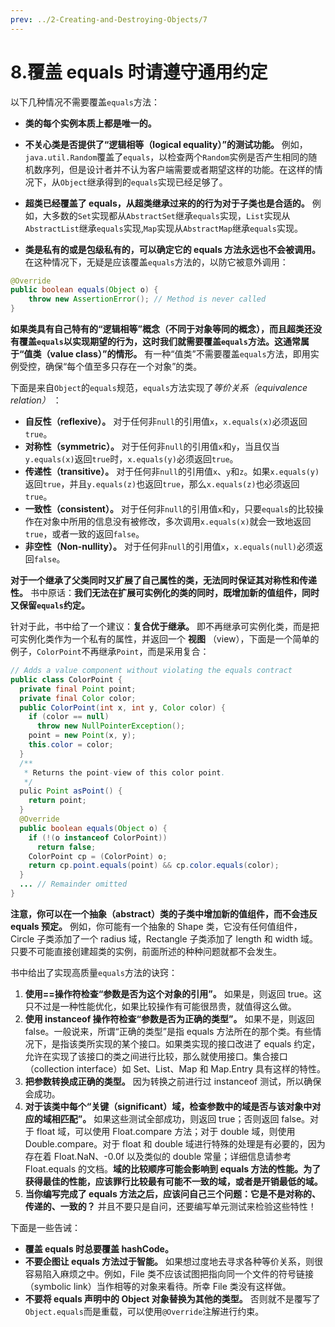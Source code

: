 ```yaml
---
prev: ../2-Creating-and-Destroying-Objects/7
---
```


# 8.覆盖 equals 时请遵守通用约定

以下几种情况不需要覆盖`equals`方法：

- **类的每个实例本质上都是唯一的。**

- **不关心类是否提供了“逻辑相等（logical equality）”的测试功能。** 例如，`java.util.Random`覆盖了`equals`，以检查两个`Random`实例是否产生相同的随机数序列，但是设计者并不认为客户端需要或者期望这样的功能。在这样的情况下，从`Object`继承得到的`equals`实现已经足够了。

- **超类已经覆盖了 equals，从超类继承过来的的行为对于子类也是合适的。** 例如，大多数的`Set`实现都从`AbstractSet`继承`equals`实现，`List`实现从`AbstractList`继承`equals`实现,`Map`实现从`AbstractMap`继承`equals`实现。

- **类是私有的或是包级私有的，可以确定它的 equals 方法永远也不会被调用。** 在这种情况下，无疑是应该覆盖`equals`方法的，以防它被意外调用：

```java
@Override
public boolean equals(Object o) {
    throw new AssertionError(); // Method is never called
}
```

**如果类具有自己特有的“逻辑相等”概念（不同于对象等同的概念），而且超类还没有覆盖`equals`以实现期望的行为，这时我们就需要覆盖`equals`方法。这通常属于“值类（value class）”的情形。** 有一种“值类”不需要覆盖`equals`方法，即用实例受控，确保“每个值至多只存在一个对象”的类。

下面是来自`Object`的`equals`规范，`equals`方法实现了*等价关系（equivalence relation）* ：

- **自反性（reflexive）。** 对于任何非`null`的引用值`x`，`x.equals(x)`必须返回`true`。
- **对称性（symmetric）。** 对于任何非`null`的引用值`x`和`y`，当且仅当`y.equals(x)`返回`true`时，`x.equals(y)`必须返回`true`。
- **传递性（transitive）。** 对于任何非`null`的引用值`x`、`y`和`z`。如果`x.equals(y)`返回`true`，并且`y.equals(z)`也返回`true`，那么`x.equals(z)`也必须返回`true`。
- **一致性（consistent）。** 对于任何非`null`的引用值`x`和`y`，只要`equals`的比较操作在对象中所用的信息没有被修改，多次调用`x.equals(x)`就会一致地返回`true`，或者一致的返回`false`。
- **非空性（Non-nullity）。** 对于任何非`null`的引用值`x`，`x.equals(null)`必须返回`false`。

**对于一个继承了父类同时又扩展了自己属性的类，无法同时保证其对称性和传递性。** 书中原话：**我们无法在扩展可实例化的类的同时，既增加新的值组件，同时又保留`equals`约定。**

针对于此，书中给了一个建议：**复合优于继承。** 即不再继承可实例化类，而是把可实例化类作为一个私有的属性，并返回一个 **视图** （view），下面是一个简单的例子，`ColorPoint`不再继承`Point`，而是采用复合：

```java
// Adds a value component without violating the equals contract
public class ColorPoint {
  private final Point point;
  private final Color color;
  public ColorPoint(int x, int y, Color color) {
    if (color == null)
      throw new NullPointerException();
    point = new Point(x, y);
    this.color = color;
  }
  /**
   * Returns the point-view of this color point.
   */
  pulic Point asPoint() {
    return point;
  }
  @Override
  public boolean equals(Object o) {
    if (!(o instanceof ColorPoint))
      return false;
    ColorPoint cp = (ColorPoint) o;
    return cp.point.equals(point) && cp.color.equals(color);
  }
  ... // Remainder omitted
}
```

**注意，你可以在一个抽象（abstract）类的子类中增加新的值组件，而不会违反 equals 预定。** 例如，你可能有一个抽象的 Shape 类，它没有任何值组件，Circle 子类添加了一个 radius 域，Rectangle 子类添加了 length 和 width 域。只要不可能直接创建超类的实例，前面所述的种种问题就都不会发生。

书中给出了实现高质量`equals`方法的诀窍：

1. **使用==操作符检查“参数是否为这个对象的引用”。** 如果是，则返回 true。这只不过是一种性能优化，如果比较操作有可能很昂贵，就值得这么做。
2. **使用 instanceof 操作符检查“参数是否为正确的类型”。** 如果不是，则返回 false。一般说来，所谓“正确的类型”是指 equals 方法所在的那个类。有些情况下，是指该类所实现的某个接口。如果类实现的接口改进了 equals 约定，允许在实现了该接口的类之间进行比较，那么就使用接口。集合接口（collection interface）如 Set、List、Map 和 Map.Entry 具有这样的特性。
3. **把参数转换成正确的类型。** 因为转换之前进行过 instanceof 测试，所以确保会成功。
4. **对于该类中每个“关键（significant）域，检查参数中的域是否与该对象中对应的域相匹配”。** 如果这些测试全部成功，则返回 true；否则返回 false。对于 float 域，可以使用 Float.compare 方法；对于 double 域，则使用 Double.compare。对于 float 和 double 域进行特殊的处理是有必要的，因为存在着 Float.NaN、-0.0f 以及类似的 double 常量；详细信息请参考 Float.equals 的文档。**域的比较顺序可能会影响到 equals 方法的性能。为了获得最佳的性能，应该罪行比较最有可能不一致的域，或者是开销最低的域。**
5. **当你编写完成了 equals 方法之后，应该问自己三个问题：它是不是对称的、传递的、一致的？** 并且不要只是自问，还要编写单元测试来检验这些特性！

下面是一些告诫：

- **覆盖 equals 时总要覆盖 hashCode。**
- **不要企图让 equals 方法过于智能。** 如果想过度地去寻求各种等价关系，则很容易陷入麻烦之中。例如，File 类不应该试图把指向同一个文件的符号链接（symbolic link）当作相等的对象来看待。所幸 File 类没有这样做。
- **不要将 equals 声明中的 Object 对象替换为其他的类型。** 否则就不是覆写了`Object.equals`而是重载，可以使用`@Override`注解进行约束。
